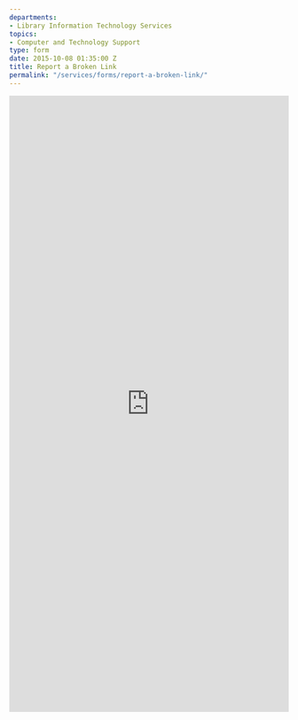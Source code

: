 ```yaml
---
departments:
- Library Information Technology Services
topics:
- Computer and Technology Support
type: form
date: 2015-10-08 01:35:00 Z
title: Report a Broken Link
permalink: "/services/forms/report-a-broken-link/"
---
```


<iframe style="margin: 0; padding: 0; border: none; width: 100%; min-height: 1112px;" src="https://nyu.qualtrics.com/SE/?SID=SV_8AnbZWUryVfpWXH"> </iframe>
